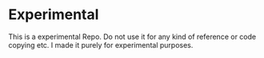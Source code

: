 # Experimental
This is a experimental Repo. Do not use it for any kind of reference or code copying etc. I made it purely for experimental purposes.
